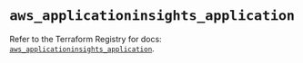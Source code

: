 # `aws_applicationinsights_application`

Refer to the Terraform Registry for docs: [`aws_applicationinsights_application`](https://registry.terraform.io/providers/hashicorp/aws/5.47.0/docs/resources/applicationinsights_application).
